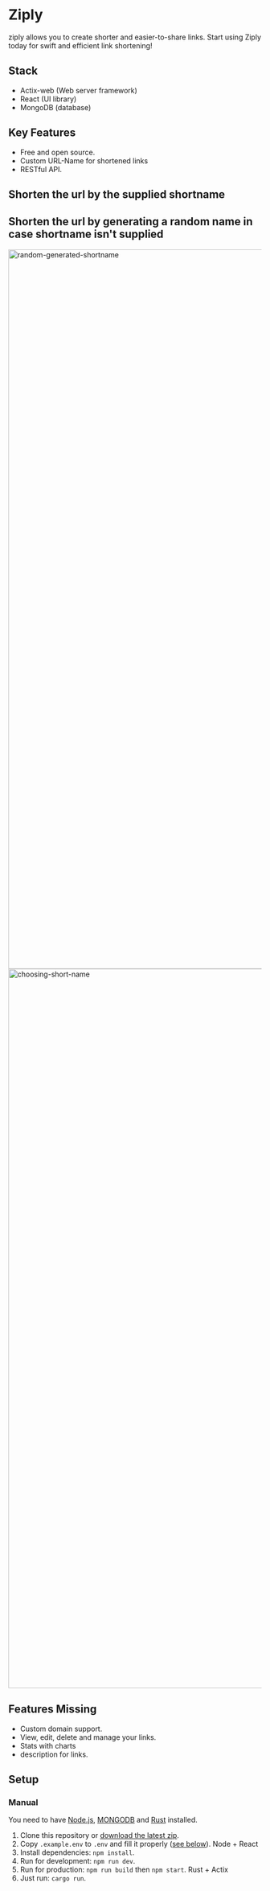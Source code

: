 # Ziply
ziply allows you to create shorter and easier-to-share links. Start using Ziply today for swift and efficient link shortening!

## Stack
- Actix-web (Web server framework)
- React (UI library)
- MongoDB (database)

## Key Features

- Free and open source.
- Custom URL-Name for shortened links
- RESTful API.
## Shorten the url by the supplied shortname
## Shorten the url by generating a random name in case shortname isn't supplied
 <img width="1431" alt="random-generated-shortname" src="https://github.com/AYUB-JAMA/ziply/blob/master/src/client/screenshot/random-generated-shortname.png">
  <img width="1431" alt="choosing-short-name" src="https://github.com/AYUB-JAMA/ziply/blob/master/src/client/screenshot/choosing-short-name.png">

 ## Features Missing
 * Custom domain support.
 * View, edit, delete and manage your links.
 * Stats with charts
 * description for links.

## Setup

### Manual

You need to have [Node.js](https://nodejs.org/), [MONGODB](https://www.mongodb.com) and [Rust](https://www.rust-lang.org/tools/install) installed.

1. Clone this repository or [download the latest zip](https://github.com/AYUB-JAMA/Ziply).
2. Copy `.example.env` to `.env` and fill it properly ([see below](#configuration)).
Node + React
3. Install dependencies: `npm install`.
4. Run for development: `npm run dev`.
5. Run for production: `npm run build` then `npm start`.
Rust + Actix
6. Just run: `cargo run`.

